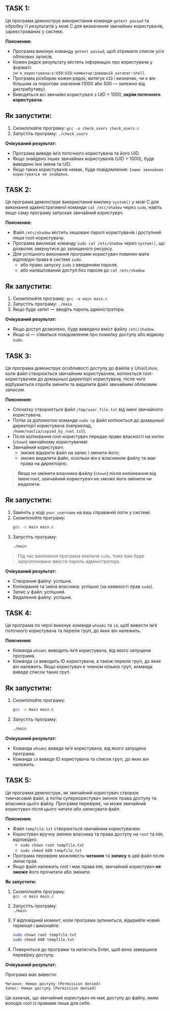 ## TASK 1:

Ця програма демонструє використання команди `getent passwd` та обробку її результатів у мові C для визначення звичайних користувачів, зареєстрованих у системі.

**Пояснення:**
- Програма виконує команду `getent passwd`, щоб отримати список усіх облікових записів.
- Кожен рядок результату містить інформацію про користувача у форматі: `ім'я_користувача:x:UID:GID:коментар:домашній_каталог:shell`.
- Програма розбирає кожен рядок, витягує `UID` і визначає, чи є він більшим за порогове значення (1000 або 500 — залежно від дистрибутиву).
- Виводяться всі звичайні користувачі з UID > 1000, **окрім поточного користувача**.

## Як запустити:

1. Скомпілюйте програму: `gcc -o check_users check_users.c`
2. Запустіть програму: `./check_users`

**Очікуваний результат:**

- Програма виведе ім’я поточного користувача та його UID.
- Якщо знайдено інших звичайних користувачів (UID > 1000), буде виведено їхні імена та UID.
- Якщо таких користувачів немає, буде повідомлення: `Інших звичайних користувачів не знайдено.`

## TASK 2:

Ця програма демонструє використання виклику `system()` у мові C для виконання адміністративної команди `cat /etc/shadow` через `sudo`, навіть якщо саму програму запускає звичайний користувач.

**Пояснення:**
- Файл `/etc/shadow` містить хешовані паролі користувачів і доступний лише root-користувачу.
- Програма викликає команду `sudo cat /etc/shadow` через `system()`, що дозволяє звернутися до захищеного ресурсу.
- Для успішного виконання програми користувач повинен мати відповідні права в системі `sudo`:
  - або право запуску `sudo` з введенням пароля,
  - або налаштований доступ без пароля до `cat /etc/shadow`.

## Як запустити:

1. Скомпілюйте програму: `gcc -o main main.c`
2. Запустіть програму: `./main`
3. Якщо буде запит — введіть пароль адміністратора.

**Очікуваний результат:**

- Якщо доступ дозволено, буде виведено вміст файлу `/etc/shadow`.
- Якщо ні — з’явиться повідомлення про помилку доступу або відмову `sudo`.

## TASK 3:

Ця програма демонструє особливості доступу до файлів у Unix/Linux, коли файл створюється звичайним користувачем, копіюється root-користувачем до домашньої директорії користувача, після чого відбувається спроба змінити та видалити файл звичайним обліковим записом.

**Пояснення:**
- Спочатку створюється файл `/tmp/user_file.txt` від імені звичайного користувача.
- Потім за допомогою команди `sudo cp` файл копіюється до домашньої директорії користувача (наприклад, `/home/nastia/copied_by_root.txt`).
- Після копіювання root-користувач передає право власності на копію (`chown`) звичайному користувачеві.
- Звичайний користувач:
  - зможе відкрити файл на запис і змінити його;
  - зможе видалити файл, оскільки він є власником файлу та має права на директорію.

> **Якщо не змінити власника файлу (`chown`) після копіювання від імені root, звичайний користувач не зможе його змінити чи видалити.**

## Як запустити:

1. Замініть у коді `your_username` на ваш справжній логін у системі.
2. Скомпілюйте програму:
   ```bash
   gcc -o main main.c
   ```
3. Запустіть програму:
   ```bash
   ./main
   ```

>  Під час виконання програма викличе `sudo`, тому вам буде запропоновано ввести пароль адміністратора.

**Очікуваний результат:**

- Створення файлу: успішне.
- Копіювання та зміна власника: успішне (за наявності прав `sudo`).
- Запис у файл: успішний.
- Видалення файлу: успішне.

## TASK 4:

Ця програма по черзі виконує команди `whoami` та `id`, щоб вивести ім’я поточного користувача та перелік груп, до яких він належить.

**Пояснення:**
- Команда `whoami` виводить ім’я користувача, від якого запущена програма.
- Команда `id` виводить ID користувача, а також перелік груп, до яких він належить. Якщо користувач є членом кількох груп, команда виведе список таких груп.

## Як запустити:

1. Скомпілюйте програму:
   ```bash
   gcc -o main main.c
   ```
2. Запустіть програму:
   ```bash
   ./main
   ```

**Очікуваний результат:**

- Команда `whoami` виведе ім’я користувача, від якого запущена програма.
- Команда `id` виведе ID користувача та список груп, до яких він належить.

## TASK 5:

Ця програма демонструє, як звичайний користувач створює тимчасовий файл, а потім суперкористувач змінює права доступу та власника цього файлу. Програма перевіряє, чи може звичайний користувач після цього читати або записувати файл.

**Пояснення:**
- Файл `tempfile.txt` створюється звичайним користувачем.
- Користувач вручну змінює власника та права доступу на `root` та `600`, відповідно:
  - `sudo chown root tempfile.txt`
  - `sudo chmod 600 tempfile.txt`
- Програма перевіряє можливість **читання** та **запису** в цей файл після зміни прав.
- Якщо файл належить root і має права `600`, звичайний користувач **не зможе** його прочитати або змінити.

**Як запустити:**

1. Скомпілюйте програму:  
   `gcc -o main main.c`

2. Запустіть програму:  
   `./main`

3. У відповідний момент, коли програма зупиниться, відкрийте новий термінал і виконайте:  
   ```bash
   sudo chown root tempfile.txt  
   sudo chmod 600 tempfile.txt
   ```

4. Поверніться до програми та натисніть Enter, щоб вона завершила перевірку доступу.

**Очікуваний результат:**

Програма має вивести:
```
Читання: Немає доступу (Permission denied)
Запис: Немає доступу (Permission denied)
```

Це означає, що звичайний користувач не має доступу до файлу, яким володіє root із правами лише для себе.